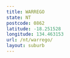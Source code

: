 ```yaml
---
title: WARREGO
state: NT
postcode: 0862
latitude: -18.251528
longitude: 134.463153
url: /nt/warrego/
layout: suburb
---
```

